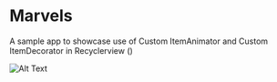 # Marvels
A sample app to showcase use of Custom ItemAnimator and Custom ItemDecorator in Recyclerview ()

![Alt Text](https://media.giphy.com/media/3o752cqASFCSgpsNW0/giphy.gif)
